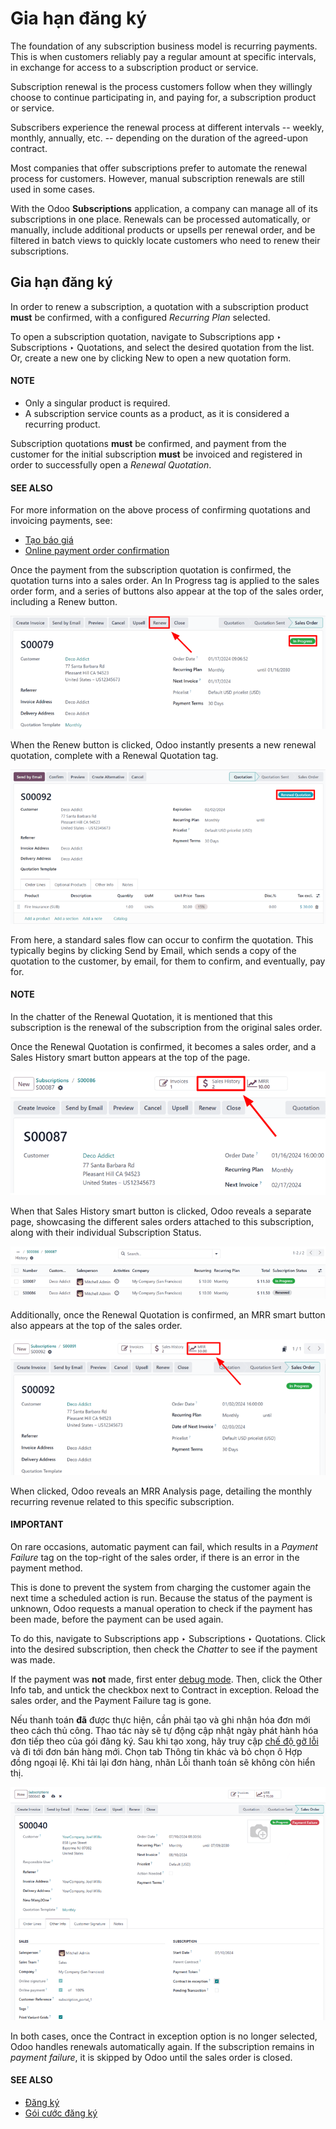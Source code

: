 # Gia hạn đăng ký

The foundation of any subscription business model is recurring payments. This is when customers
reliably pay a regular amount at specific intervals, in exchange for access to a subscription
product or service.

Subscription renewal is the process customers follow when they willingly choose to continue
participating in, and paying for, a subscription product or service.

Subscribers experience the renewal process at different intervals -- weekly, monthly, annually, etc.
-- depending on the duration of the agreed-upon contract.

Most companies that offer subscriptions prefer to automate the renewal process for customers.
However, manual subscription renewals are still used in some cases.

With the Odoo **Subscriptions** application, a company can manage all of its subscriptions in one
place. Renewals can be processed automatically, or manually, include additional products or upsells
per renewal order, and be filtered in batch views to quickly locate customers who need to renew
their subscriptions.

## Gia hạn đăng ký

In order to renew a subscription, a quotation with a subscription product **must** be confirmed,
with a configured *Recurring Plan* selected.

To open a subscription quotation, navigate to Subscriptions app ‣ Subscriptions
‣ Quotations, and select the desired quotation from the list. Or, create a new one by clicking
New to open a new quotation form.

#### NOTE
- Only a singular product is required.
- A subscription service counts as a product, as it is considered a recurring product.

Subscription quotations **must** be confirmed, and payment from the customer for the
initial subscription **must** be invoiced and registered in order to successfully open a *Renewal
Quotation*.

#### SEE ALSO
For more information on the above process of confirming quotations and invoicing payments,
see:
- [Tạo báo giá](../sales/send_quotations/create_quotations.md)
- [Online payment order confirmation](../sales/send_quotations/get_paid_to_validate.md)

Once the payment from the subscription quotation is confirmed, the quotation turns into a sales
order. An In Progress tag is applied to the sales order form, and a series of buttons
also appear at the top of the sales order, including a Renew button.

![Renew button on subscription sales order with Odoo Subscriptions.](../../../_images/renew-button.png)

When the Renew button is clicked, Odoo instantly presents a new renewal quotation,
complete with a Renewal Quotation tag.

![Renewal quotation in the Odoo Subscriptions application.](../../../_images/renewal-quotation.png)

From here, a standard sales flow can occur to confirm the quotation. This typically begins
by clicking Send by Email, which sends a copy of the quotation to the customer, by
email, for them to confirm, and eventually, pay for.

#### NOTE
In the chatter of the Renewal Quotation, it is mentioned that this subscription is
the renewal of the subscription from the original sales order.

Once the Renewal Quotation is confirmed, it becomes a sales order, and a
Sales History smart button appears at the top of the page.

![Sales History smart button in the Odoo Subscriptions application.](../../../_images/sales-history-smart-button.png)

When that Sales History smart button is clicked, Odoo reveals a separate page,
showcasing the different sales orders attached to this subscription, along with their individual
Subscription Status.

![Renewal quotation in the Odoo Subscriptions application.](../../../_images/sales-history-page.png)

Additionally, once the Renewal Quotation is confirmed, an MRR smart button
also appears at the top of the sales order.

![MRR smart button in the Odoo Subscriptions application.](../../../_images/mrr-smart-button.png)

When clicked, Odoo reveals an MRR Analysis page, detailing the monthly recurring revenue
related to this specific subscription.

#### IMPORTANT
On rare occasions, automatic payment can fail, which results in a *Payment Failure* tag on the
top-right of the sales order, if there is an error in the payment method.

This is done to prevent the system from charging the customer again the next time a scheduled
action is run. Because the status of the payment is unknown, Odoo requests a manual operation to
check if the payment has been made, before the payment can be used again.

To do this, navigate to Subscriptions app ‣ Subscriptions ‣ Quotations.
Click into the desired subscription, then check the *Chatter* to see if the payment was made.

If the payment was **not** made, first enter [debug mode](../../general/developer_mode.md).
Then, click the Other Info tab, and untick the checkbox next to Contract
in exception. Reload the sales order, and the Payment Failure tag is gone.

Nếu thanh toán **đã** được thực hiện, cần phải tạo và ghi nhận hóa đơn mới theo cách thủ công. Thao tác này sẽ tự động cập nhật ngày phát hành hóa đơn tiếp theo của gói đăng ký. Sau khi tạo xong, hãy truy cập [chế độ gỡ lỗi](../../general/developer_mode.md) và đi tới đơn bán hàng mới. Chọn tab Thông tin khác và bỏ chọn ô Hợp đồng ngoại lệ. Khi tải lại đơn hàng, nhãn Lỗi thanh toán sẽ không còn hiển thị.

![The "contract in exception" option selected with the "payment failure" tag shown.](../../../_images/contract-in-exception.png)

In both cases, once the Contract in exception option is no longer selected, Odoo
handles renewals automatically again. If the subscription remains in *payment failure*, it is
skipped by Odoo until the sales order is closed.

#### SEE ALSO
- [Đăng ký](../subscriptions.md)
- [Gói cước đăng ký](plans.md)
